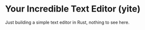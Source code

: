 # Your Incredible Text Editor (yite)

Just building a simple text editor in Rust, nothing to see here.

